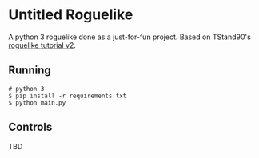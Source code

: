 # Untitled Roguelike

A python 3 roguelike done as a just-for-fun project. Based on TStand90's [roguelike tutorial v2](http://rogueliketutorials.com/tutorials/tcod/v2/).

## Running

```
# python 3
$ pip install -r requirements.txt
$ python main.py
```

## Controls

TBD
